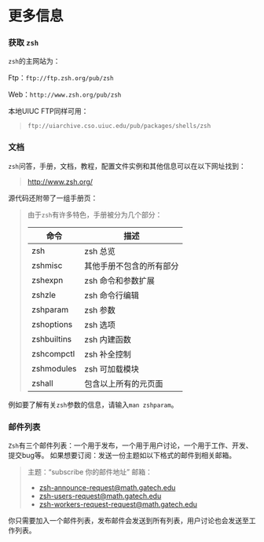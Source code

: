# 更多信息

### 获取 `zsh`

`zsh`的主网站为：

Ftp：`ftp://ftp.zsh.org/pub/zsh`

Web：`http://www.zsh.org/pub/zsh`

本地UIUC FTP同样可用：

> ```
> ftp://uiarchive.cso.uiuc.edu/pub/packages/shells/zsh
> ```

### 文档

`zsh`问答，手册，文档，教程，配置文件实例和其他信息可以在以下网址找到：

> http://www.zsh.org/

源代码还附带了一组手册页：

> 由于`zsh`有许多特色，手册被分为几个部分：
>
> | 命令        | 描述                     |
> | ----------- | ------------------------ |
> | zsh         | zsh 总览                 |
> | zshmisc     | 其他手册不包含的所有部分 |
> | zshexpn     | zsh 命令和参数扩展       |
> | zshzle      | zsh 命令行编辑           |
> | zshparam    | zsh 参数                 |
> | zshoptions  | zsh 选项                 |
> | zshbuiltins | zsh 内建函数             |
> | zshcompctl  | zsh 补全控制             |
> | zshmodules  | zsh 可加载模块           |
> | zshall      | 包含以上所有的元页面     |

例如要了解有关`zsh`参数的信息，请输入`man zshparam`。

### 邮件列表

`Zsh`有三个邮件列表：一个用于发布，一个用于用户讨论，一个用于工作、开发、提交bug等。
如果想要订阅：发送一份主题如以下格式的邮件到相关邮箱。

> 主题：“subscribe 你的邮件地址”
> 邮箱：
>  - zsh-announce-request@math.gatech.edu
>  - zsh-users-request@math.gatech.edu
>  - zsh-workers-request-request@math.gatech.edu

你只需要加入一个邮件列表，发布邮件会发送到所有列表，用户讨论也会发送至工作列表。